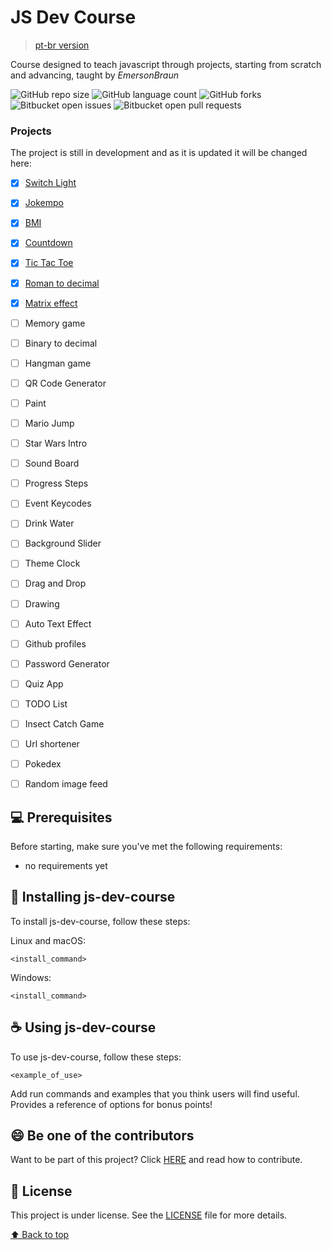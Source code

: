 # JS Dev Course

> [pt-br version](README-PTBR.md)  

Course designed to teach javascript through projects, starting from scratch and advancing, taught by *EmersonBraun*

![GitHub repo size](https://img.shields.io/github/repo-size/EmersonBraun/js-dev-course?style=for-the-badge)
![GitHub language count](https://img.shields.io/github/languages/count/EmersonBraun/js-dev-course?style=for-the-badge)
![GitHub forks](https://img.shields.io/github/forks/EmersonBraun/js-dev-course?style=for-the-badge)
![Bitbucket open issues](https://img.shields.io/bitbucket/issues/EmersonBraun/js-dev-course?style=for-the-badge)
![Bitbucket open pull requests](https://img.shields.io/bitbucket/pr-raw/EmersonBraun/js-dev-course?style=for-the-badge)


### Projects

The project is still in development and as it is updated it will be changed here:

- [x] [Switch Light](switch-light/README.md)
- [x] [Jokempo](jokempo/README.md)
- [x] [BMI](bmi/README.md)
- [x] [Countdown](countdown/README.md)
- [x] [Tic Tac Toe](tic-tac-toe/README.md)
- [x] [Roman to decimal](roman/README.md)
- [X] [Matrix effect](matrix/README.md)
- [ ] Memory game
- [ ] Binary to decimal
- [ ] Hangman game
- [ ] QR Code Generator
- [ ] Paint
- [ ] Mario Jump
- [ ] Star Wars Intro
- [ ] Sound Board
- [ ] Progress Steps
- [ ] Event Keycodes
- [ ] Drink Water
- [ ] Background Slider
- [ ] Theme Clock
- [ ] Drag and Drop
- [ ] Drawing
- [ ] Auto Text Effect
- [ ] Github profiles
- [ ] Password Generator
- [ ] Quiz App
- [ ] TODO List
- [ ] Insect Catch Game
- [ ] Url shortener
- [ ] Pokedex
- [ ] Random image feed


## 💻 Prerequisites

Before starting, make sure you've met the following requirements:
* no requirements yet

## 🚀 Installing js-dev-course

To install js-dev-course, follow these steps:

Linux and macOS:
```
<install_command>
```

Windows:
```
<install_command>
```

## ☕ Using js-dev-course

To use js-dev-course, follow these steps:

```
<example_of_use>
```

Add run commands and examples that you think users will find useful. Provides a reference of options for bonus points!

## 😄 Be one of the contributors<br>

Want to be part of this project? Click [HERE](CONTRIBUTING.md) and read how to contribute.

## 📝 License

This project is under license. See the [LICENSE](LICENSE.md) file for more details.

[⬆ Back to top](#js-dev-course)<br>